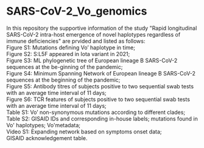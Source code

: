 # SARS-CoV-2_Vo_genomics  
In this repository the supportive information of the study "Rapid longitudinal SARS-CoV-2 intra-host emergence of novel haplotypes regardless of immune deficiencies" are prvided and listed as follows:  
Figure S1: Mutations defining Vo’ haplotype in time;   
Figure S2: S:L5F appeared in Iota variant in 2021;  
Figure S3: ML phylogenetic tree of European lineage B SARS-CoV-2 sequences at the be-ginning of the pandemic;  
Figure S4: Minimum Spanning Network of European lineage B SARS-CoV-2 sequences at the beginning of the pandemic;  
Figure S5: Antibody titres of subjects positive to two sequential swab tests with an average time interval of 11 days;  
Figure S6: TCR features of subjects positive to two sequential swab tests with an average time interval of 11 days;  
Table S1: Vo’ non-synonymous mutations according to different clades;  
Table S2: GISAID IDs and corresponding in-house labels; mutations found in Vo' haplotypes; Vo'metadata;  
Video S1: Expanding network based on symptoms onset data;  
GISAID acknowledgement table.  
